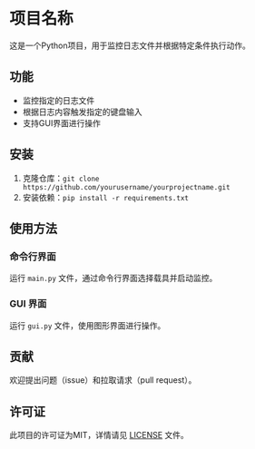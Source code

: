 # 项目名称

这是一个Python项目，用于监控日志文件并根据特定条件执行动作。

## 功能

- 监控指定的日志文件
- 根据日志内容触发指定的键盘输入
- 支持GUI界面进行操作

## 安装

1. 克隆仓库：`git clone https://github.com/yourusername/yourprojectname.git`
2. 安装依赖：`pip install -r requirements.txt`

## 使用方法

### 命令行界面

运行 `main.py` 文件，通过命令行界面选择载具并启动监控。

### GUI 界面

运行 `gui.py` 文件，使用图形界面进行操作。

## 贡献

欢迎提出问题（issue）和拉取请求（pull request）。

## 许可证

此项目的许可证为MIT，详情请见 [LICENSE](LICENSE) 文件。 